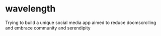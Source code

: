 # wavelength
Trying to build a unique social media app aimed to reduce doomscrolling and embrace community and serendipity
